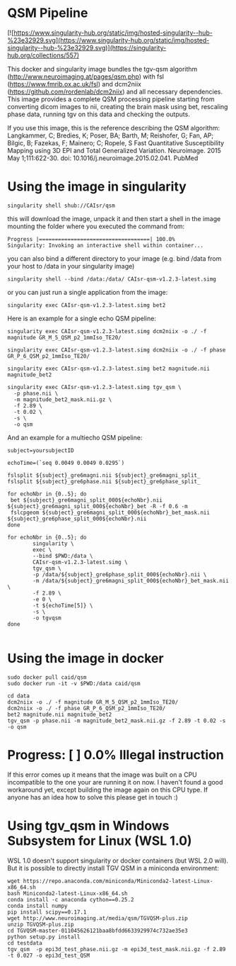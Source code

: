 # QSM Pipeline

[![https://www.singularity-hub.org/static/img/hosted-singularity--hub-%23e32929.svg](https://www.singularity-hub.org/static/img/hosted-singularity--hub-%23e32929.svg)](https://singularity-hub.org/collections/557)

This docker and singularity image bundles the tgv-qsm algorithm (http://www.neuroimaging.at/pages/qsm.php) with fsl (https://www.fmrib.ox.ac.uk/fsl) and dcm2niix (https://github.com/rordenlab/dcm2niix) and all necessary dependencies. This image provides a complete QSM processing pipeline starting from converting dicom images to nii, creating the brain mask using bet, rescaling phase data, running tgv on this data and checking the outputs.

If you use this image, this is the reference describing the QSM algorithm:
Langkammer, C; Bredies, K; Poser, BA; Barth, M; Reishofer, G; Fan, AP; Bilgic, B; Fazekas, F; Mainero; C; Ropele, S
Fast Quantitative Susceptibility Mapping using 3D EPI and Total Generalized Variation.
Neuroimage. 2015 May 1;111:622-30. doi: 10.1016/j.neuroimage.2015.02.041. PubMed 

# Using the image in singularity
```
singularity shell shub://CAIsr/qsm
```

this will download the image, unpack it and then start a shell in the image mounting the folder where you executed the command from:

```
Progress |===================================| 100.0%
Singularity: Invoking an interactive shell within container...

```

you can also bind a different directory to your image (e.g. bind /data from your host to /data in your singularity image)
```
singularity shell --bind /data:/data/ CAIsr-qsm-v1.2.3-latest.simg
```

or you can just run a single application from the image:
```
singularity exec CAIsr-qsm-v1.2.3-latest.simg bet2
```

Here is an example for a single echo QSM pipeline:
```
singularity exec CAIsr-qsm-v1.2.3-latest.simg dcm2niix -o ./ -f magnitude GR_M_5_QSM_p2_1mmIso_TE20/

singularity exec CAIsr-qsm-v1.2.3-latest.simg dcm2niix -o ./ -f phase GR_P_6_QSM_p2_1mmIso_TE20/

singularity exec CAIsr-qsm-v1.2.3-latest.simg bet2 magnitude.nii magnitude_bet2

singularity exec CAIsr-qsm-v1.2.3-latest.simg tgv_qsm \
  -p phase.nii \
  -m magnitude_bet2_mask.nii.gz \
  -f 2.89 \
  -t 0.02 \
  -s \
  -o qsm
```

And an example for a multiecho QSM pipeline:
```
subject=yoursubjectID

echoTime=(`seq 0.0049 0.0049 0.0295`)

fslsplit ${subject}_gre6magni.nii ${subject}_gre6magni_split_
fslsplit ${subject}_gre6phase.nii ${subject}_gre6phase_split_

for echoNbr in {0..5}; do
 bet ${subject}_gre6magni_split_000${echoNbr}.nii ${subject}_gre6magni_split_000${echoNbr}_bet -R -f 0.6 -m
 fslcpgeom ${subject}_gre6magni_split_000${echoNbr}_bet_mask.nii ${subject}_gre6phase_split_000${echoNbr}.nii
done

for echoNbr in {0..5}; do
        singularity \
        exec \
        --bind $PWD:/data \
        CAIsr-qsm-v1.2.3-latest.simg \
        tgv_qsm \
        -p /data/${subject}_gre6phase_split_000${echoNbr}.nii \
        -m /data/${subject}_gre6magni_split_000${echoNbr}_bet_mask.nii \
        -f 2.89 \
        -e 0 \
        -t ${echoTime[5]} \
        -s \
        -o tgvqsm
done


```

# Using the image in docker
```
sudo docker pull caid/qsm
sudo docker run -it -v $PWD:/data caid/qsm

cd data
dcm2niix -o ./ -f magnitude GR_M_5_QSM_p2_1mmIso_TE20/
dcm2niix -o ./ -f phase GR_P_6_QSM_p2_1mmIso_TE20/
bet2 magnitude.nii magnitude_bet2
tgv_qsm -p phase.nii -m magnitude_bet2_mask.nii.gz -f 2.89 -t 0.02 -s -o qsm
```

# Progress: [ ] 0.0% Illegal instruction
If this error comes up it means that the image was built on a CPU incompatible to the one your are running it on now. I haven't found a good workaround yet, except building the image again on this CPU type. If anyone has an idea how to solve this please get in touch :)

# Using tgv_qsm in Windows Subsystem for Linux (WSL 1.0)
WSL 1.0 doesn't support singularity or docker containers (but WSL 2.0 will). But it is possible to directly install TGV QSM in a miniconda environment:
```
wget https://repo.anaconda.com/miniconda/Miniconda2-latest-Linux-x86_64.sh
bash Miniconda2-latest-Linux-x86_64.sh
conda install -c anaconda cython==0.25.2
conda install numpy
pip install scipy==0.17.1
wget http://www.neuroimaging.at/media/qsm/TGVQSM-plus.zip
unzip TGVQSM-plus.zip
cd TGVQSM-master-011045626121baa8bfdd6633929974c732ae35e3
python setup.py install
cd testdata
tgv_qsm  -p epi3d_test_phase.nii.gz -m epi3d_test_mask.nii.gz -f 2.89 -t 0.027 -o epi3d_test_QSM
```
